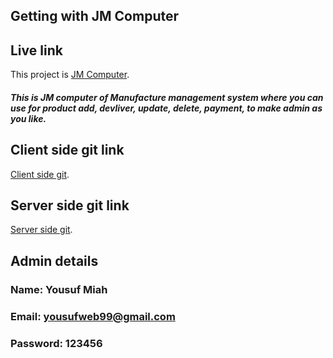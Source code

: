 ## Getting with JM Computer

## Live link

This project is [JM Computer](https://tools-478a3.web.app).

##### This is JM computer of Manufacture management system where you can use for product add, devliver, update, delete, payment, to make admin as you like.

## Client side git link

[Client side git](https://github.com/programming-hero-web-course1/manufacturer-website-client-side-yousufmiah.git).

## Server side git link

[Server side git](https://github.com/programming-hero-web-course1/manufacturer-website-server-side-yousufmiah.git).

## Admin details

### Name: Yousuf Miah

### Email: yousufweb99@gmail.com

### Password: 123456
